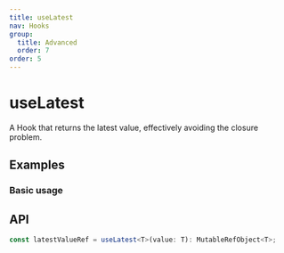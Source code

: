 ```yaml
---
title: useLatest
nav: Hooks
group:
  title: Advanced
  order: 7
order: 5
---
```


# useLatest

A Hook that returns the latest value, effectively avoiding the closure problem.

## Examples

### Basic usage

<code src="./demo/demo1.tsx"></code>

## API

```typescript
const latestValueRef = useLatest<T>(value: T): MutableRefObject<T>;
```
